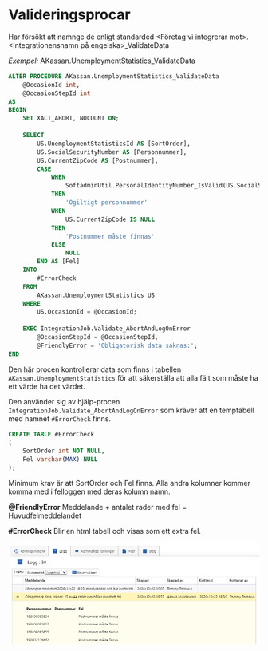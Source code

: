 # Valideringsprocar

Har försökt att namnge de enligt standarded \<Företag vi integrerar mot>.\<Integrationensnamn på engelska>_ValidateData

_Exempel:_ AKassan.UnemploymentStatistics_ValidateData

```sql
ALTER PROCEDURE AKassan.UnemploymentStatistics_ValidateData
	@OccasionId int,
	@OccasionStepId int
AS
BEGIN
	SET XACT_ABORT, NOCOUNT ON;

	SELECT
		US.UnemploymentStatisticsId AS [SortOrder],
		US.SocialSecurityNumber AS [Personnummer],
		US.CurrentZipCode AS [Postnummer],
		CASE
			WHEN
				SoftadminUtil.PersonalIdentityNumber_IsValid(US.SocialSecurityNumber) = 0
			THEN
				'Ogiltigt personnummer'
			WHEN
				US.CurrentZipCode IS NULL
			THEN
				'Postnummer måste finnas'
			ELSE
				NULL
		END AS [Fel]
	INTO
		#ErrorCheck
	FROM
		AKassan.UnemploymentStatistics US
	WHERE
		US.OccasionId = @OccasionId;
	
	EXEC IntegrationJob.Validate_AbortAndLogOnError
		@OccasionStepId = @OccasionStepId,
		@FriendlyError = 'Obligatorisk data saknas:';
END
```

Den här procen kontrollerar data som finns i tabellen `AKassan.UnemploymentStatistics` för att säkerställa att alla fält som måste ha ett värde ha det värdet.

Den använder sig av hjälp-procen `IntegrationJob.Validate_AbortAndLogOnError` som kräver att en temptabell med namnet `#ErrorCheck` finns. 

```sql
CREATE TABLE #ErrorCheck
(
	SortOrder int NOT NULL,
	Fel varchar(MAX) NULL
);
```

Minimum krav är att SortOrder och Fel finns. Alla andra kolumner kommer komma med i felloggen med deras kolumn namn.

**@FriendlyError** Meddelande + antalet rader med fel = Huvudfelmeddelandet

**#ErrorCheck** Blir en html tabell och visas som ett extra fel.

![image-20210117233723632](Validering-proc.assets/image-20210117233723632.png)

